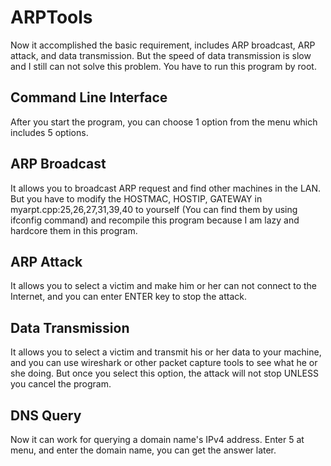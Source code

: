 # ARPTools

Now it accomplished the basic requirement, includes ARP broadcast, ARP attack, and data transmission. But the speed of data transmission is slow and I still can not solve this problem. You have to run this program by root.

## Command Line Interface

After you start the program, you can choose 1 option from the menu which includes 5 options.

## ARP Broadcast

It allows you to broadcast ARP request and find other machines in the LAN. But you have to modify the HOSTMAC, HOSTIP, GATEWAY in myarpt.cpp:25,26,27,31,39,40 to yourself (You can find them by using ifconfig command) and recompile this program because I am lazy and hardcore them in this program.

## ARP Attack

It allows you to select a victim and make him or her can not connect to the Internet, and you can enter ENTER key to stop the attack.

## Data Transmission

It allows you to select a victim and transmit his or her data to your machine, and you can use wireshark or other packet capture tools to see what he or she doing. But once you select this option, the attack will not stop UNLESS you cancel the program.

## DNS Query

Now it can work for querying a domain name's IPv4 address. Enter 5 at menu, and enter the domain name, you can get the answer later.

